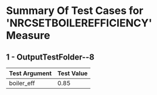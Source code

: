 # Summary Of Test Cases for 'NRCSETBOILEREFFICIENCY' Measure
 
## 1 - OutputTestFolder--8
| Test Argument | Test Value |
| ------------- | ---------- |
| boiler_eff |0.85 |
 
